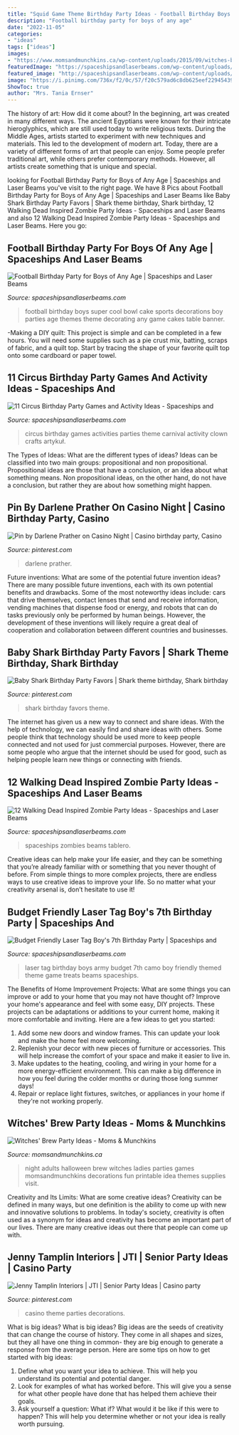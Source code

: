 ```yaml
---
title: "Squid Game Theme Birthday Party Ideas - Football Birthday Boys Super Cool Bowl Cake Sports Decorations Boy Parties Age Themes Theme Decorating Any Game Cakes Table Banner"
description: "Football birthday party for boys of any age"
date: "2022-11-05"
categories:
- "ideas"
tags: ["ideas"]
images:
- "https://www.momsandmunchkins.ca/wp-content/uploads/2015/09/witches-brew-party-12.jpg"
featuredImage: "https://spaceshipsandlaserbeams.com/wp-content/uploads/2015/09/walking-dead-zombie-party-ideas.jpg"
featured_image: "http://spaceshipsandlaserbeams.com/wp-content/uploads/2015/09/football-birthday-party-ideas-for-boys-09.jpg"
image: "https://i.pinimg.com/736x/f2/0c/57/f20c579ad6c8db625eef22945439739b.jpg"
ShowToc: true
author: "Mrs. Tania Ernser"
---
```



The history of art: How did it come about?
In the beginning, art was created in many different ways. The ancient Egyptians were known for their intricate hieroglyphics, which are still used today to write religious texts. During the Middle Ages, artists started to experiment with new techniques and materials. This led to the development of modern art.
Today, there are a variety of different forms of art that people can enjoy. Some people prefer traditional art, while others prefer contemporary methods. However, all artists create something that is unique and special.

	

		
looking for Football Birthday Party for Boys of Any Age | Spaceships and Laser Beams you've visit to the right page. We have 8 Pics about Football Birthday Party for Boys of Any Age | Spaceships and Laser Beams like Baby Shark Birthday Party Favors | Shark theme birthday, Shark birthday, 12 Walking Dead Inspired Zombie Party Ideas - Spaceships and Laser Beams and also 12 Walking Dead Inspired Zombie Party Ideas - Spaceships and Laser Beams. Here you go:
		
    
## Football Birthday Party For Boys Of Any Age | Spaceships And Laser Beams

<img loading=lazy src="http://spaceshipsandlaserbeams.com/wp-content/uploads/2015/09/football-birthday-party-ideas-for-boys-09.jpg" onerror="this.onerror=null;this.src='https://tse3.mm.bing.net/th?id=OIP.ytXG38kXN8FNAMuKaRwL6wHaLZ&amp;pid=15.1';" alt="Football Birthday Party for Boys of Any Age | Spaceships and Laser Beams">

_Source: spaceshipsandlaserbeams.com_

>football birthday boys super cool bowl cake sports decorations boy parties age themes theme decorating any game cakes table banner. 

	

-Making a DIY quilt: This project is simple and can be completed in a few hours. You will need some supplies such as a pie crust mix, batting, scraps of fabric, and a quilt top. Start by tracing the shape of your favorite quilt top onto some cardboard or paper towel.

    
## 11 Circus Birthday Party Games And Activity Ideas - Spaceships And

<img loading=lazy src="https://spaceshipsandlaserbeams.com/wp-content/uploads/2015/09/circus-birthday-party-games-activites.jpg.jpg" onerror="this.onerror=null;this.src='https://tse1.mm.bing.net/th?id=OIP.QtWpfgWH30uAhcMjcov9fwHaLH&amp;pid=15.1';" alt="11 Circus Birthday Party Games and Activity Ideas - Spaceships and">

_Source: spaceshipsandlaserbeams.com_

>circus birthday games activities parties theme carnival activity clown crafts artykuł. 

	

The Types of Ideas: What are the different types of ideas?
Ideas can be classified into two main groups: propositional and non propositional. Propositional ideas are those that have a conclusion, or an idea about what something means. Non propositional ideas, on the other hand, do not have a conclusion, but rather they are about how something might happen.

    
## Pin By Darlene Prather On Casino Night | Casino Birthday Party, Casino

<img loading=lazy src="https://i.pinimg.com/736x/64/5e/06/645e069e5704e31fd00d684d6de59d03.jpg" onerror="this.onerror=null;this.src='https://tse1.mm.bing.net/th?id=OIP.IggDxOf2dK_fLf8EWm6e5wHaJ3&amp;pid=15.1';" alt="Pin by Darlene Prather on Casino Night | Casino birthday party, Casino">

_Source: pinterest.com_

>darlene prather. 

	

Future inventions: What are some of the potential future invention ideas?
There are many possible future inventions, each with its own potential benefits and drawbacks. Some of the most noteworthy ideas include: cars that drive themselves, contact lenses that send and receive information, vending machines that dispense food or energy, and robots that can do tasks previously only be performed by human beings. However, the development of these inventions will likely require a great deal of cooperation and collaboration between different countries and businesses.

    
## Baby Shark Birthday Party Favors | Shark Theme Birthday, Shark Birthday

<img loading=lazy src="https://i.pinimg.com/736x/f2/0c/57/f20c579ad6c8db625eef22945439739b.jpg" onerror="this.onerror=null;this.src='https://tse3.mm.bing.net/th?id=OIP.cdKOVoAGXGmVP90Csv5GDAHaJ3&amp;pid=15.1';" alt="Baby Shark Birthday Party Favors | Shark theme birthday, Shark birthday">

_Source: pinterest.com_

>shark birthday favors theme. 

	

The internet has given us a new way to connect and share ideas. With the help of technology, we can easily find and share ideas with others. Some people think that technology should be used more to keep people connected and not used for just commercial purposes. However, there are some people who argue that the internet should be used for good, such as helping people learn new things or connecting with friends.

    
## 12 Walking Dead Inspired Zombie Party Ideas - Spaceships And Laser Beams

<img loading=lazy src="https://spaceshipsandlaserbeams.com/wp-content/uploads/2015/09/walking-dead-zombie-party-ideas.jpg" onerror="this.onerror=null;this.src='https://tse4.mm.bing.net/th?id=OIP.XUBXeJwFo4yVO8kC4RzrMwHaLH&amp;pid=15.1';" alt="12 Walking Dead Inspired Zombie Party Ideas - Spaceships and Laser Beams">

_Source: spaceshipsandlaserbeams.com_

>spaceships zombies beams tablero. 

	

Creative ideas can help make your life easier, and they can be something that you’re already familiar with or something that you never thought of before. From simple things to more complex projects, there are endless ways to use creative ideas to improve your life. So no matter what your creativity arsenal is, don’t hesitate to use it!

    
## Budget Friendly Laser Tag Boy&#039;s 7th Birthday Party | Spaceships And

<img loading=lazy src="http://spaceshipsandlaserbeams.com/wp-content/uploads/2015/09/laser-tag-birthday-party-ideas-boys.jpg" onerror="this.onerror=null;this.src='https://tse1.mm.bing.net/th?id=OIP.qrOjCMFRjC45izUzjej2-wHaLH&amp;pid=15.1';" alt="Budget Friendly Laser Tag Boy&#039;s 7th Birthday Party | Spaceships and">

_Source: spaceshipsandlaserbeams.com_

>laser tag birthday boys army budget 7th camo boy friendly themed theme game treats beams spaceships. 

	

The Benefits of Home Improvement Projects: What are some things you can improve or add to your home that you may not have thought of?
Improve your home's appearance and feel with some easy, DIY projects. These projects can be adaptations or additions to your current home, making it more comfortable and inviting. Here are a few ideas to get you started: 
1. Add some new doors and window frames. This can update your look and make the home feel more welcoming. 
2. Replenish your decor with new pieces of furniture or accessories. This will help increase the comfort of your space and make it easier to live in. 
3. Make updates to the heating, cooling, and wiring in your home for a more energy-efficient environment. This can make a big difference in how you feel during the colder months or during those long summer days! 
4. Repair or replace light fixtures, switches, or appliances in your home if they're not working properly.

    
## Witches&#039; Brew Party Ideas - Moms &amp; Munchkins

<img loading=lazy src="https://www.momsandmunchkins.ca/wp-content/uploads/2015/09/witches-brew-party-12.jpg" onerror="this.onerror=null;this.src='https://tse2.mm.bing.net/th?id=OIP.1SlcWchYatksM42AZ40CewHaMN&amp;pid=15.1';" alt="Witches&#039; Brew Party Ideas - Moms &amp; Munchkins">

_Source: momsandmunchkins.ca_

>night adults halloween brew witches ladies parties games momsandmunchkins decorations fun printable idea themes supplies visit. 

	

Creativity and Its Limits: What are some creative ideas?
Creativity can be defined in many ways, but one definition is the ability to come up with new and innovative solutions to problems. In today's society, creativity is often used as a synonym for ideas and creativity has become an important part of our lives. There are many creative ideas out there that people can come up with.

    
## Jenny Tamplin Interiors | JTI | Senior Party Ideas | Casino Party

<img loading=lazy src="https://i.pinimg.com/736x/27/6c/3d/276c3d5a6922c77ccc58929a059b951f--casino-theme-parties-gambling-party-theme.jpg" onerror="this.onerror=null;this.src='https://tse3.mm.bing.net/th?id=OIP.fA8H00KQ0lmBTWSwZ0O7jgHaMY&amp;pid=15.1';" alt="Jenny Tamplin Interiors | JTI | Senior Party Ideas | Casino party">

_Source: pinterest.com_

>casino theme parties decorations. 

	

What is big ideas?
What is big ideas? Big ideas are the seeds of creativity that can change the course of history. They come in all shapes and sizes, but they all have one thing in common- they are big enough to generate a response from the average person. Here are some tips on how to get started with big ideas: 
1. Define what you want your idea to achieve. This will help you understand its potential and potential danger. 
2. Look for examples of what has worked before. This will give you a sense for what other people have done that has helped them achieve their goals. 
3. Ask yourself a question: What if? What would it be like if this were to happen? This will help you determine whether or not your idea is really worth pursuing. 

